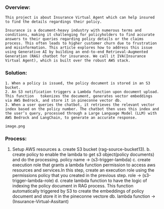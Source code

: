 ### Overview:

    This project is about Insurance Virtual Agent which can help insured to find the details regardings their policy.

    Insurance is a document-heavy industry with numerous terms and conditions, making it challenging for policyholders to find accurate answers to their queries regarding policy details or the claims process. This often leads to higher customer churn due to frustration and misinformation. This article explores how to address this issue using Generative AI by building an end-to-end Retrieval-Augmented Generation (RAG) chatbot for insurance. We call it IVA(Insurance Virtual Agent), which is built over the robust AWS stack.

### Solution:

    1. When a policy is issued, the policy document is stored in an S3 bucket.
    2. An S3 notification triggers a Lambda function upon document upload. This function   tokenizes the document, generates vector embeddings via AWS Bedrock, and store it in pineconne vector db.
    3. When a user queries the chatbot, it retrieves the relevant vector index based on the policy number. The chatbot then uses this index and the user’s query, processed through a Large Language Model (LLM) with AWS Bedrock and LangChain, to generate an accurate response.

    image.png

### Process:

1. Setup AWS resources
    a. create S3 bucket (rag-source-bucket13).
    b. create policy to enable the lambda to get s3 object(policy documents) and do the 
    processing. policy name -> (s3-trigger-lambda)
    c. create execution role that grants a lambda function permission to access aws resources and services.In this step, create an execution role using the permissions policy that you created in the previous step. role -> (s3-trigger-lambda-role)
    d. create lambda function to have the logic of indexing the policy document in RAG process. This function automatically triggered by S3 to create the embeddings of policy document and store it in the pineconne vectore db.
    lambda function -> (Insurance-Virtual-Assitant)

